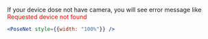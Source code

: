 If your device dose not have camera, you will see error message like  
<font color="red">Requested device not found</font>

```jsx
<PoseNet style={{width: "100%"}} />
```
